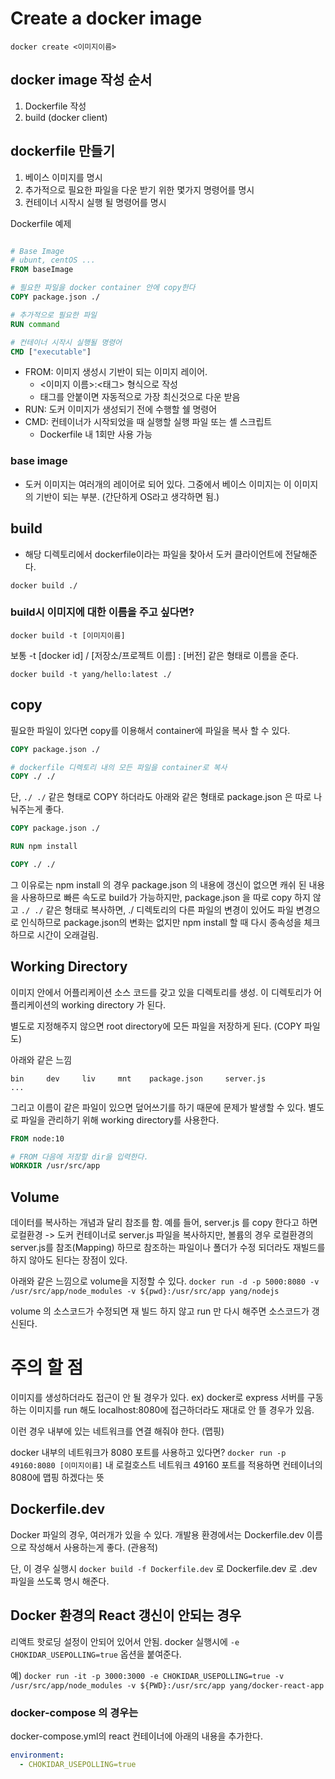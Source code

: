 # Create a docker image

`docker create <이미지이름>`

## docker image 작성 순서

1. Dockerfile 작성
2. build (docker client)

## dockerfile 만들기

1. 베이스 이미지를 명시
2. 추가적으로 필요한 파일을 다운 받기 위한 몇가지 명령어를 명시
3. 컨테이너 시작시 실행 될 명령어를 명시

Dockerfile 예제

```dockerfile

# Base Image
# ubunt, centOS ...
FROM baseImage

# 필요한 파일을 docker container 안에 copy한다
COPY package.json ./

# 추가적으로 필요한 파일
RUN command

# 컨테이너 시작시 실행될 명령어
CMD ["executable"]
```

- FROM: 이미지 생성시 기반이 되는 이미지 레이어.
  - <이미지 이름>:<태그> 형식으로 작성
  - 태그를 안붙이면 자동적으로 가장 최신것으로 다운 받음
- RUN: 도커 이미지가 생성되기 전에 수행할 쉘 명령어
- CMD: 컨테이너가 시작되었을 때 실행할 실행 파일 또는 셸 스크립트
  - Dockerfile 내 1회만 사용 가능

### base image

- 도커 이미지는 여러개의 레이어로 되어 있다. 그중에서 베이스 이미지는 이 이미지의 기반이 되는 부분. (간단하게 OS라고 생각하면 됨.)

## build

- 해당 디렉토리에서 dockerfile이라는 파일을 찾아서 도커 클라이언트에 전달해준다.

`docker build ./`

### build시 이미지에 대한 이름을 주고 싶다면?

`docker build -t [이미지이름]`

보통 -t [docker id] / [저장소/프로젝트 이름] : [버전] 같은 형태로 이름을 준다.

`docker build -t yang/hello:latest ./`

## copy

필요한 파일이 있다면 copy를 이용해서 container에 파일을 복사 할 수 있다.

```dockerfile
COPY package.json ./

# dockerfile 디렉토리 내의 모든 파일을 container로 복사
COPY ./ ./
```

단, `./ ./` 같은 형태로 COPY 하더라도 아래와 같은 형태로 package.json 은 따로 나눠주는게 좋다.

```dockerfile
COPY package.json ./

RUN npm install

COPY ./ ./
```

그 이유로는 npm install 의 경우 package.json 의 내용에 갱신이 없으면 캐쉬 된 내용을 사용하므로 빠른 속도로 build가 가능하지만, package.json 을 따로 copy 하지 않고 `./ ./` 같은 형태로 복사하면, ./ 디렉토리의 다른 파일의 변경이 있어도 파일 변경으로 인식하므로 package.json의 변화는 없지만 npm install 할 때 다시 종속성을 체크하므로 시간이 오래걸림.

## Working Directory

이미지 안에서 어플리케이션 소스 코드를 갖고 있을 디렉토리를 생성.
이 디렉토리가 어플리케이션의 working directory 가 된다.

별도로 지정해주지 않으면 root directory에 모든 파일을 저장하게 된다. (COPY 파일도)

아래와 같은 느낌

```
bin     dev     liv     mnt    package.json     server.js
...
```

그리고 이름이 같은 파일이 있으면 덮어쓰기를 하기 때문에 문제가 발생할 수 있다.
별도로 파일을 관리하기 위해 working directory를 사용한다.

```dockerfile
FROM node:10

# FROM 다음에 저장할 dir을 입력한다.
WORKDIR /usr/src/app
```

## Volume

데이터를 복사하는 개념과 달리 참조를 함.
예를 들어, server.js 를 copy 한다고 하면 로컬환경 -> 도커 컨테이너로 server.js 파일을 복사하지만, 볼륨의 경우 로컬환경의 server.js를 참조(Mapping) 하므로 참조하는 파일이나 폴더가 수정 되더라도 재빌드를 하지 않아도 된다는 장점이 있다.

아래와 같은 느낌으로 volume을 지정할 수 있다.
`docker run -d -p 5000:8080 -v /usr/src/app/node_modules -v ${pwd}:/usr/src/app yang/nodejs`

volume 의 소스코드가 수정되면 재 빌드 하지 않고 run 만 다시 해주면 소스코드가 갱신된다.

# 주의 할 점

이미지를 생성하더라도 접근이 안 될 경우가 있다.
ex) docker로 express 서버를 구동하는 이미지를 run 해도 localhost:8080에 접근하더라도 재대로 안 뜰 경우가 있음.

이런 경우 내부에 있는 네트워크를 연결 해줘야 한다. (맵핑)

docker 내부의 네트워크가 8080 포트를 사용하고 있다면?
`docker run -p 49160:8080 [이미지이름]`
내 로컬호스트 네트워크 49160 포트를 적용하면 컨테이너의 8080에 맵핑 하겠다는 뜻

## Dockerfile.dev

Docker 파일의 경우, 여러개가 있을 수 있다.
개발용 환경에서는 Dockerfile.dev 이름으로 작성해서 사용하는게 좋다. (관용적)

단, 이 경우 실행시 `docker build -f Dockerfile.dev` 로 Dockerfile.dev 로 .dev 파일을 쓰도록 명시 해준다.

## Docker 환경의 React 갱신이 안되는 경우

리액트 핫로딩 설정이 안되어 있어서 안됨.
docker 실행시에 `-e CHOKIDAR_USEPOLLING=true` 옵션을 붙여준다.

예)
`docker run -it -p 3000:3000 -e CHOKIDAR_USEPOLLING=true -v /usr/src/app/node_modules -v ${PWD}:/usr/src/app yang/docker-react-app`

### docker-compose 의 경우는

docker-compose.yml의 react 컨테이너에 아래의 내용을 추가한다.

```yml
environment:
  - CHOKIDAR_USEPOLLING=true
```
